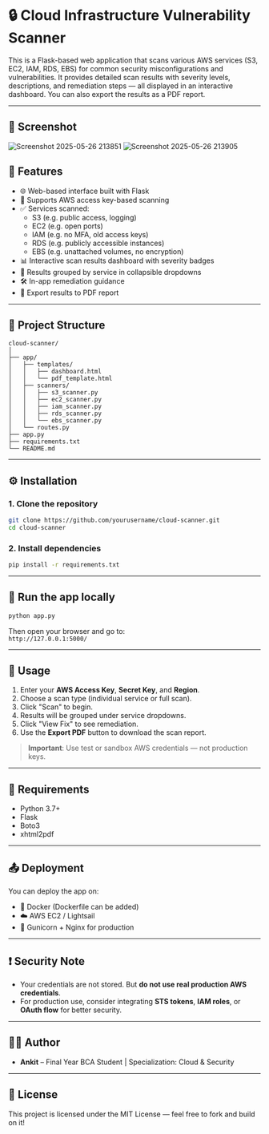 # 🔒 Cloud Infrastructure Vulnerability Scanner

This is a Flask-based web application that scans various AWS services (S3, EC2, IAM, RDS, EBS) for common security misconfigurations and vulnerabilities. It provides detailed scan results with severity levels, descriptions, and remediation steps — all displayed in an interactive dashboard. You can also export the results as a PDF report.

---

## 📸 Screenshot

![Screenshot 2025-05-26 213851](https://github.com/user-attachments/assets/0ed25b4a-0ddc-4188-9f7f-b38ad168d3ed)
![Screenshot 2025-05-26 213905](https://github.com/user-attachments/assets/387d8500-6897-4a8c-a344-700402059a84)


## 🚀 Features

- 🌐 Web-based interface built with Flask
- 🔑 Supports AWS access key-based scanning
- ✅ Services scanned:
  - S3 (e.g. public access, logging)
  - EC2 (e.g. open ports)
  - IAM (e.g. no MFA, old access keys)
  - RDS (e.g. publicly accessible instances)
  - EBS (e.g. unattached volumes, no encryption)
- 📊 Interactive scan results dashboard with severity badges
- 📂 Results grouped by service in collapsible dropdowns
- 🛠️ In-app remediation guidance
- 📄 Export results to PDF report

---

## 📁 Project Structure

```
cloud-scanner/
│
├── app/
│   ├── templates/
│   │   ├── dashboard.html
│   │   └── pdf_template.html
│   ├── scanners/
│   │   ├── s3_scanner.py
│   │   ├── ec2_scanner.py
│   │   ├── iam_scanner.py
│   │   ├── rds_scanner.py
│   │   └── ebs_scanner.py
│   └── routes.py
├── app.py
├── requirements.txt
└── README.md
```

---

## ⚙️ Installation

### 1. Clone the repository

```bash
git clone https://github.com/yourusername/cloud-scanner.git
cd cloud-scanner
```


### 2. Install dependencies

```bash
pip install -r requirements.txt
```

---

## 🧪 Run the app locally

```bash
python app.py
```

Then open your browser and go to:  
`http://127.0.0.1:5000/`

---

## 📌 Usage

1. Enter your **AWS Access Key**, **Secret Key**, and **Region**.
2. Choose a scan type (individual service or full scan).
3. Click "Scan" to begin.
4. Results will be grouped under service dropdowns.
5. Click "View Fix" to see remediation.
6. Use the **Export PDF** button to download the scan report.

> **Important**: Use test or sandbox AWS credentials — not production keys.

---

## 📄 Requirements

- Python 3.7+
- Flask
- Boto3
- xhtml2pdf

---

## 📤 Deployment

You can deploy the app on:

- 🐳 Docker (Dockerfile can be added)
- ☁️ AWS EC2 / Lightsail
- 🔁 Gunicorn + Nginx for production

---

## ❗ Security Note

- Your credentials are not stored. But **do not use real production AWS credentials**.
- For production use, consider integrating **STS tokens**, **IAM roles**, or **OAuth flow** for better security.

---

## 🧑‍💻 Author

- **Ankit** – Final Year BCA Student | Specialization: Cloud & Security

---

## 📃 License

This project is licensed under the MIT License — feel free to fork and build on it!
